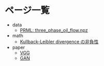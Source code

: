 # ページ一覧

- data
  - [PRML: three_phase_oil_flow.npz](./data/three_phase_oil_flow.npz)
- math
  - [Kullback-Leibler divergence の非負性](./math/KL_divergence)
- paper
  - [VGG](./paper/vgg)
  - [GAN](./paper/gan)